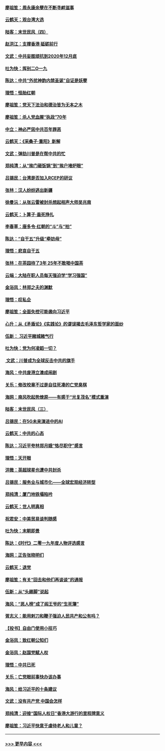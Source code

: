 #### [廖祖笙：周永康余孽在不断寻衅滋事](../pages/nsc993/n11751013.md?t=12290155) 
#### [云鹤天：观台湾大选](../pages/nsc993/n11751007.md?t=12290155) 
#### [陆客：末世民风（四）](../pages/nsc993/n11749203.md?t=12290155) 
#### [赵洪江：支撑香港 砥砺前行](../pages/nsc993/n11748482.md?t=12290155) 
#### [文武：中共妄图顽抗到2020年12月底](../pages/nsc993/n11748446.md?t=12290155) 
#### [吐为快：挥别二O一九](../pages/nsc993/n11748411.md?t=12290155) 
#### [陈达：中共“外扰神韵内禁圣诞”自证是妖孽](../pages/nsc993/n11748226.md?t=12290155) 
#### [理悟：怪胎红朝](../pages/nsc993/n11748206.md?t=12290155) 
#### [廖祖笙：党天下法治和德治皆为无本之木](../pages/nsc993/n11748135.md?t=12290155) 
#### [廖祖笙：杀人党血腥“执政”70年](../pages/nsc993/n11745144.md?t=12290155) 
#### [中立：神必严惩中共百年罪恶](../pages/nsc993/n11744970.md?t=12290155) 
#### [云鹤天：《采桑子‧重阳》新解](../pages/nsc993/n11744948.md?t=12290155) 
#### [文武：弹劾川普是在帮中共的忙](../pages/nsc993/n11744758.md?t=12290155) 
#### [郑纯清：从“挨门砸饭锅”到“挨户堵炉眼”](../pages/nsc993/n11744745.md?t=12290155) 
#### [吕锡民：台湾是否加入RCEP的研议](../pages/nsc993/n11744701.md?t=12290155) 
#### [张林：汉人纷纷逃出新疆](../pages/nsc993/n11743530.md?t=12290155) 
#### [徐曼沅：从张云雷被封杀想起相声大师吴兆南](../pages/nsc993/n11741816.md?t=12290155) 
#### [云鹤天：卜算子‧垂死挣扎](../pages/nsc993/n11739956.md?t=12290155) 
#### [李春草：唐多令‧红朝的“斗”与“拍”](../pages/nsc993/n11739830.md?t=12290155) 
#### [陈达：“自干五”升级“牵妨母”](../pages/nsc993/n11739724.md?t=12290155) 
#### [理悟：悲哀自干五](../pages/nsc993/n11739547.md?t=12290155) 
#### [张林：在茶园待了3年 25年不敢喝中国茶](../pages/nsc993/n11739240.md?t=12290155) 
#### [云端：大陆在职人员每天强迫学“学习强国”](../pages/nsc993/n11738735.md?t=12290155) 
#### [金浴凤：林郑之夫的渊默](../pages/nsc993/n11737735.md?t=12290155) 
#### [理悟：叹私企](../pages/nsc993/n11737715.md?t=12290155) 
#### [廖祖笙：全面失控可能袭向习近平](../pages/nsc993/n11737704.md?t=12290155) 
#### [心升：从《矛盾论》《实践论》的谬误揭去毛泽东哲学家的面纱](../pages/nsc993/n11736962.md?t=12290155) 
#### [伍新： 习近平赌城赌气行](../pages/nsc993/n11736929.md?t=12290155) 
#### [吐为快：党为何凌蹈一切？](../pages/nsc993/n11736915.md?t=12290155) 
#### [ 文武：川普成为全球反击中共的旗手](../pages/nsc993/n11736882.md?t=12290155) 
#### [海风：中共废港立澳成闹剧](../pages/nsc993/n11735857.md?t=12290155) 
#### [关乐：修改校章不过是自往死凑的亡党臭棋](../pages/nsc993/n11735097.md?t=12290155) 
#### [海网：南风吹起势燎原——有感于“光复茂名”模式重演](../pages/nsc993/n11732308.md?t=12290155) 
#### [陆客：末世民风（三）](../pages/nsc993/n11732211.md?t=12290155) 
#### [吕锡民：在5G未来演进中的AI](../pages/nsc993/n11730010.md?t=12290155) 
#### [云鹤天：中共的心态](../pages/nsc993/n11729906.md?t=12290155) 
#### [陈达：习近平夸林郑月娥“恪尽职守”感言](../pages/nsc993/n11729881.md?t=12290155) 
#### [理悟：天开眼](../pages/nsc993/n11729699.md?t=12290155) 
#### [洪微：英超球星也遭中共封杀](../pages/nsc993/n11727243.md?t=12290155) 
#### [吕锡民：服务业与城市化——全球宏观经济转型](../pages/nsc993/n11725845.md?t=12290155) 
#### [郑纯清：厦门地铁塌陷吟](../pages/nsc993/n11725813.md?t=12290155) 
#### [云鹤天：世人明真相](../pages/nsc993/n11725621.md?t=12290155) 
#### [祝君安：中美贸易谈判随感](../pages/nsc993/n11725609.md?t=12290155) 
#### [吐为快：末朝即景](../pages/nsc993/n11723365.md?t=12290155) 
#### [陈达：《时代》二零一九年度人物评选感言](../pages/nsc993/n11723337.md?t=12290155) 
#### [海网：正告张晓明们](../pages/nsc993/n11723228.md?t=12290155) 
#### [云鹤天：退党](../pages/nsc993/n11723056.md?t=12290155) 
#### [廖祖笙：有关“回去和他们再谈谈”的通报](../pages/nsc993/n11722442.md?t=12290155) 
#### [伍新：从“头踢脚”说起](../pages/nsc993/n11722429.md?t=12290155) 
#### [海风：“恶人榜”成了阎王爷的“生死簿”](../pages/nsc993/n11722272.md?t=12290155) 
#### [胥志义：能用剌刀和鞭子强迫人民共产和公有吗？](../pages/nsc993/n11720569.md?t=12290155) 
#### [【投书】自由门使用小技巧](../pages/nsc993/n11720180.md?t=12290155) 
#### [金浴凤：致红朝公知们](../pages/nsc993/n11720563.md?t=12290155) 
#### [金浴凤：赵国党赋人权](../pages/nsc993/n11720533.md?t=12290155) 
#### [理悟：中共已死](../pages/nsc993/n11720233.md?t=12290155) 
#### [关乐：亡党眼前事快办该办事](../pages/nsc993/n11719160.md?t=12290155) 
#### [海风：给习近平的十条建议](../pages/nsc993/n11717616.md?t=12290155) 
#### [文武：没有共产党 中国会怎样](../pages/nsc993/n11717584.md?t=12290155) 
#### [郑纯清：迎接“国际人权日”香港大游行的里程牌意义](../pages/nsc993/n11717417.md?t=12290155) 
#### [廖祖笙：习近平快意于虐待老人和儿童？](../pages/nsc993/n11715313.md?t=12290155) 

----
#### [ >>> 更早内容 <<< ](../indexes/nsc993-earlier.md)
